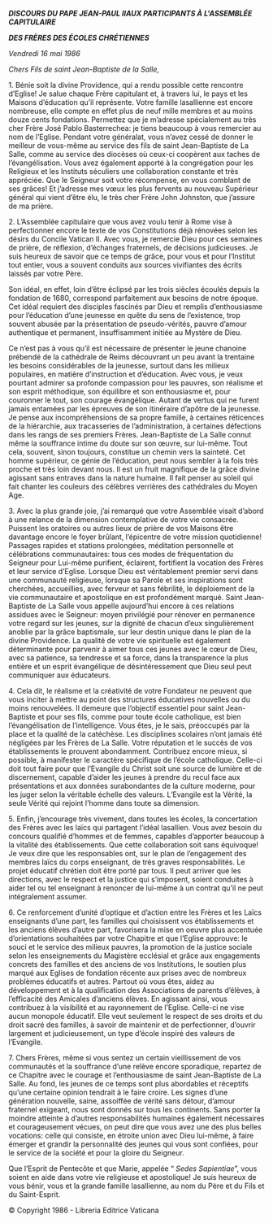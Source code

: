 ***DISCOURS DU PAPE JEAN-PAUL II******AUX PARTICIPANTS À L'ASSEMBLÉE CAPITULAIRE***

***DES FRÈRES DES ÉCOLES CHRÉTIENNES***

*Vendredi 16 mai 1986*

*Chers Fils de saint Jean-Baptiste de la Salle,*

1\. Bénie soit la divine Providence, qui a rendu possible cette rencontre d’Eglise! Je salue chaque Frère capitulant et, à travers lui, le pays et les Maisons d’éducation qu’il représente. Votre famille lasallienne est encore nombreuse, elle compte en effet plus de neuf mille membres et au moins douze cents fondations. Permettez que je m’adresse spécialement au très cher Frère José Pablo Basterrechea: je tiens beaucoup à vous remercier au nom de l’Eglise. Pendant votre généralat, vous n’avez cessé de donner le meilleur de vous-même au service des fils de saint Jean-Baptiste de La Salle, comme au service des diocèses où ceux-ci coopèrent aux taches de l’évangélisation. Vous avez également apporté à la congrégation pour les Religieux et les Instituts séculiers une collaboration constante et très appréciée. Que le Seigneur soit votre récompense, en vous comblant de ses grâces! Et j’adresse mes vœux les plus fervents au nouveau Supérieur général qui vient d’être élu, le très cher Frère John Johnston, que j’assure de ma prière.

2\. L’Assemblée capitulaire que vous avez voulu tenir à Rome vise à perfectionner encore le texte de vos Constitutions déjà rénovées selon les désirs du Concile Vatican II. Avec vous, je remercie Dieu pour ces semaines de prière, de réflexion, d’échanges fraternels, de décisions judicieuses. Je suis heureux de savoir que ce temps de grâce, pour vous et pour l’Institut tout entier, vous a souvent conduits aux sources vivifiantes des écrits laissés par votre Père.

Son idéal, en effet, loin d’être éclipsé par les trois siècles écoulés depuis la fondation de 1680, correspond parfaitement aux besoins de notre époque. Cet idéal requiert des disciples fascinés par Dieu et remplis d’enthousiasme pour l’éducation d’une jeunesse en quête du sens de l’existence, trop souvent abusée par la présentation de pseudo-vérités, pauvre d’amour authentique et permanent, insuffisamment initiée au Mystère de Dieu.

Ce n’est pas à vous qu’il est nécessaire de présenter le jeune chanoine prébendé de la cathédrale de Reims découvrant un peu avant la trentaine les besoins considérables de la jeunesse, surtout dans les milieux populaires, en matière d’instruction et d’éducation. Avec vous, je veux pourtant admirer sa profonde compassion pour les pauvres, son réalisme et son esprit méthodique, son équilibre et son enthousiasme et, pour couronner le tout, son courage évangélique. Autant de vertus qui ne furent jamais entamées par les épreuves de son itinéraire d’apôtre de la jeunesse. Je pense aux incompréhensions de sa propre famille, à certaines réticences de la hiérarchie, aux tracasseries de l’administration, à certaines défections dans les rangs de ses premiers Frères. Jean-Baptiste de La Salle connut même la souffrance intime du doute sur son œuvre, sur lui-même. Tout cela, souvent, sinon toujours, constitue un chemin vers la sainteté. Cet homme supérieur, ce génie de l’éducation, peut nous sembler à la fois très proche et très loin devant nous. Il est un fruit magnifique de la grâce divine agissant sans entraves dans la nature humaine. Il fait penser au soleil qui fait chanter les couleurs des célèbres verrières des cathédrales du Moyen Age.

3\. Avec la plus grande joie, j’ai remarqué que votre Assemblée visait d’abord à une relance de la dimension contemplative de votre vie consacrée. Puissent les oratoires ou autres lieux de prière de vos Maisons être davantage encore le foyer brûlant, l’épicentre de votre mission quotidienne! Passages rapides et stations prolongées, méditation personnelle et célébrations communautaires: tous ces modes de fréquentation du Seigneur pour Lui-même purifient, éclairent, fortifient la vocation des Frères et leur service d’Eglise. Lorsque Dieu est véritablement premier servi dans une communauté religieuse, lorsque sa Parole et ses inspirations sont cherchées, accueillies, avec ferveur et sans fébrilité, le déploiement de la vie communautaire et apostolique en est profondément marqué. Saint Jean-Baptiste de La Salle vous appelle aujourd’hui encore à ces relations assidues avec le Seigneur: moyen privilégié pour rénover en permanence votre regard sur les jeunes, sur la dignité de chacun d’eux singulièrement anoblie par la grâce baptismale, sur leur destin unique dans le plan de la divine Providence. La qualité de votre vie spirituelle est également déterminante pour parvenir à aimer tous ces jeunes avec le cœur de Dieu, avec sa patience, sa tendresse et sa force, dans la transparence la plus entière et un esprit évangélique de désintéressement que Dieu seul peut communiquer aux éducateurs.

4\. Cela dit, le réalisme et la créativité de votre Fondateur ne peuvent que vous inciter à mettre au point des structures éducatives nouvelles ou du moins renouvelées. Il demeure que l’objectif essentiel pour saint Jean-Baptiste et pour ses fils, comme pour toute école catholique, est bien l’évangélisation de l’intelligence. Vous êtes, je le sais, préoccupés par la place et la qualité de la catéchèse. Les disciplines scolaires n’ont jamais été négligées par les Frères de La Salle. Votre réputation et le succès de vos établissements le prouvent abondamment. Contribuez encore mieux, si possible, à manifester le caractère spécifique de l’école catholique. Celle-ci doit tout faire pour que l’Evangile du Christ soit une source de lumière et de discernement, capable d’aider les jeunes à prendre du recul face aux présentations et aux données surabondantes de la culture moderne, pour les juger selon la véritable échelle des valeurs. L’Evangile est la Vérité, la seule Vérité qui rejoint l’homme dans toute sa dimension.

5\. Enfin, j’encourage très vivement, dans toutes les écoles, la concertation des Frères avec les laïcs qui partagent l’idéal lasallien. Vous avez besoin du concours qualifié d’hommes et de femmes, capables d’apporter beaucoup à la vitalité des établissements. Que cette collaboration soit sans équivoque! Je veux dire que les responsables ont, sur le plan de l’engagement des membres laïcs du corps enseignant, de très graves responsabilités. Le projet éducatif chrétien doit être porté par tous. Il peut arriver que les directions, avec le respect et la justice qui s’imposent, soient conduites à aider tel ou tel enseignant à renoncer de lui-même à un contrat qu’il ne peut intégralement assumer.

6\. Ce renforcement d’unité d’optique et d’action entre les Frères et les Laïcs enseignants d’une part, les familles qui choisissent vos établissements et les anciens élèves d’autre part, favorisera la mise en oeuvre plus accentuée d’orientations souhaitées par votre Chapitre et que l’Eglise approuve: le souci et le service des milieux pauvres, la promotion de la justice sociale selon les enseignements du Magistère ecclésial et grâce aux engagements concrets des familles et des anciens de vos Institutions, le soutien plus marqué aux Eglises de fondation récente aux prises avec de nombreux problèmes éducatifs et autres. Partout où vous êtes, aidez au développement et à la qualification des Associations de parents d’élèves, à l’efficacité des Amicales d’anciens élèves. En agissant ainsi, vous contribuez à la visibilité et au rayonnement de l’Eglise. Celle-ci ne vise aucun monopole éducatif. Elle veut seulement le respect de ses droits et du droit sacré des familles, à savoir de maintenir et de perfectionner, d’ouvrir largement et judicieusement, un type d’école inspiré des valeurs de l’Evangile.

7\. Chers Frères, même si vous sentez un certain vieillissement de vos communautés et la souffrance d’une relève encore sporadique, repartez de ce Chapitre avec le courage et l’enthousiasme de saint Jean-Baptiste de La Salle. Au fond, les jeunes de ce temps sont plus abordables et réceptifs qu’une certaine opinion tendrait à le faire croire. Les signes d’une génération nouvelle, saine, assoiffée de vérité sans détour, d’amour fraternel exigeant, nous sont donnés sur tous les continents. Sans porter la moindre atteinte à d’autres responsabilités humaines également nécessaires et courageusement vécues, on peut dire que vous avez une des plus belles vocations: celle qui consiste, en étroite union avec Dieu lui-même, à faire émerger et grandir la personnalité des jeunes qui vous sont confiées, pour le service de la société et pour la gloire du Seigneur.

Que l’Esprit de Pentecôte et que Marie, appelée “ *Sedes Sapientiae*”, vous soient en aide dans votre vie religieuse et apostolique! Je suis heureux de vous bénir, vous et la grande famille lasallienne, au nom du Père et du Fils et du Saint-Esprit.

© Copyright 1986 - Libreria Editrice Vaticana
